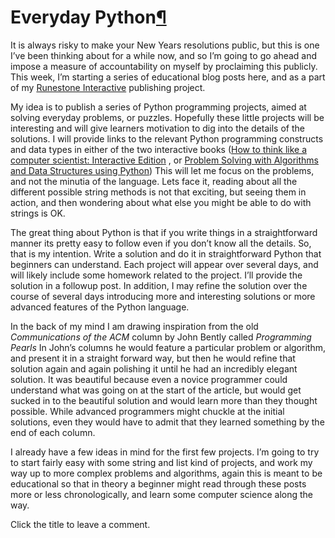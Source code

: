 <!--
.. title: Introducing Everyday Python
.. date: 2013/01/02
.. slug: introducing-everyday-python
.. tags: Python
.. link: 
.. description: 
-->


  <div class="section" id="everyday-python">
<h1>Everyday Python<a class="headerlink" href="#everyday-python" title="Permalink to this headline">¶</a></h1>
<p>It is always risky to make your New Years resolutions public, but this is one I&#8217;ve
been thinking about for a while now, and so I&#8217;m going to go ahead and impose a
measure of accountability on myself by proclaiming this publicly.  This week, I&#8217;m
starting a series of educational blog posts here, and as a part of my <a class="reference external" href="http://interactivepython.org">Runestone
Interactive</a> publishing project.</p>
<p>My idea is to publish a series of Python programming projects, aimed at solving
everyday problems, or puzzles. Hopefully these little projects will be interesting
and will give learners motivation to dig into the details of the solutions.  I
will provide links to the relevant Python programming constructs and data types in
either of the two interactive books (<a class="reference external" href="http://interactivepython.org/courselib/static/thinkcspy/index.html">How to think like a computer scientist:
Interactive Edition</a> , or
<a class="reference external" href="http://interactivepython.org/courselib/static/pythonds/index.html">Problem Solving with Algorithms and Data Structures using Python</a>) This will let me
focus on the problems, and not the minutia of the language.  Lets face it, reading
about all the different possible string methods is not that exciting, but seeing
them in action, and then wondering about what else you might be able to do with
strings is OK.</p>
<p>The great thing about Python is that if you write things in a straightforward
manner its pretty easy to follow even if you don&#8217;t know all the details.  So, that
is my intention.  Write a solution and do it in straightforward Python that
beginners can understand.  Each project will appear over several days, and
will likely include some homework related to the project.  I&#8217;ll provide the solution
in a followup post.  In addition, I may refine the solution over the course of
several days introducing more and interesting solutions or more advanced features
of the Python language.</p>
<p>In the back of my mind I am drawing inspiration from the old <em>Communications of the ACM</em> column by John
Bently called <em>Programming Pearls</em> In John&#8217;s columns he would feature a particular
problem or algorithm, and present it in a straight forward way, but then he would
refine that solution again and again polishing it until he had an incredibly
elegant solution.  It was beautiful because even a novice programmer could
understand what was going on at the start of the article, but would get sucked in
to the beautiful solution and would learn more than they thought possible.  While
advanced programmers might chuckle at the initial solutions, even they would have
to admit that they learned something by the end of each column.</p>
<p>I already have a few ideas in mind for the first few projects.  I&#8217;m going to try
to start fairly easy with some string and list kind of projects, and work my way up
to more complex problems and algorithms, again this is meant to be educational so
that in theory a beginner might read through these posts more or less
chronologically, and learn some computer science along the way.</p>
<p>Click the title to leave a comment.</p>
</div>

